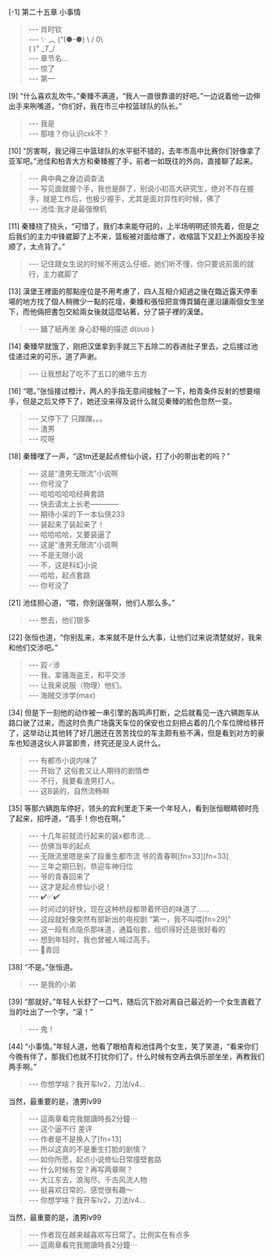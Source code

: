 
[-1] 第二十五章 小事情
>--- 肖时钦<br>
>--- ✨  ︵ 
("\(●-●)
 \ /     0\ \
  (          )"
  \__T__/<br>
>--- 章节名…<br>
>--- 惊了<br>
>--- 第一<br>

[9] “什么喜欢乱吹牛。”秦臻不满道，“我人一直很靠谱的好吧。”一边说着他一边伸出手来咧嘴道，“你们好，我在市三中校篮球队的队长。”
>--- 我是<br>
>--- 那啥？你认识cxk不？<br>

[10] “厉害啊，我记得三中篮球队的水平挺不错的，去年市高中比赛你们好像拿了亚军吧。”池佳和柏青大方和秦臻握了手，前者一如既往的外向，直接聊了起来。
>--- 典中典之身边调查法<br>
>--- 写见面就握个手，我也是醉了，别说小初高大研究生，绝对不存在握手，就是工作后，也极少握手，尤其是面对异性的时候，佛了<br>
>--- 池佳:我才是最强僚机<br>

[11] 秦臻挠了挠头，“可惜了，我们本来能夺冠的，上半场明明还领先着，但是之后我们的主力中锋崴脚了上不来，篮板被对面给爆了，收缩篮下又赶上外面投手投顺了，太点背了。”
>--- 记住跟女生说的时候不用这么仔细，她们听不懂，你只要说前面的就行，主力崴脚了<br>

[13] 漢堡王裡面的那點座位是不用考慮了，四人互相介紹過之後在臨近露天停車場的地方找了個人稍微少一點的花壇，秦臻和張恒把宣傳頁鋪在邊沿讓兩個女生坐下，而他倆把書包交給兩女後就這麼站著，分了袋子裡的漢堡。
>--- 鋪了紙再坐 身心舒暢的描述 d(ouo  )<br>

[14] 秦臻早就饿了，刚把汉堡拿到手就三下五除二的吞进肚子里去，之后接过池佳递过来的可乐，道了声谢。
>--- 让我想起了吃不了五口的嫩牛五方<br>

[16] “嗯。”张恒接过橙汁，两人的手指无意间接触了一下，柏青条件反射的想要缩手，但是之后又停下了，她还没来得及说什么就见秦臻的脸色忽然一变。
>--- 又停下了
只蹭蹭。。。<br>
>--- 渣男<br>
>--- 哎呀<br>

[18] 秦臻嘿了一声，“这tm还是起点修仙小说，打了小的带出老的吗？”
>--- 这是“渣男无限流”小说啊<br>
>--- 你号没了<br>
>--- 哈哈哈哈哈经典套路<br>
>--- 快去请太上长老————<br>
>--- 期待小呆的下一本仙侠233<br>
>--- 装起来了装起来了！<br>
>--- 哈哈哈哈，又要装逼了<br>
>--- 这是“渣男无限流”小说啊<br>
>--- 不是无限小说<br>
>--- 不，这是科幻小说<br>
>--- 哈哈，起点套路<br>
>--- 你号没了<br>

[21] 池佳担心道，“喂，你别逞强啊，他们人那么多。”
>--- 憋去，他们银多<br>

[22] 张恒也道，“你别乱来，本来就不是什么大事，让他们过来说清楚就好，我来和他们交涉吧。”
>--- 跤♂涉<br>
>--- 我，拿骚海盗王，和平交涉<br>
>--- 让我来说服（物理）他们。<br>
>--- 海贼交涉学(max)<br>

[34] 但是下一刻他的动作被一串引擎的轰鸣声打断，之后就看见一连六辆跑车从路口驶了过来，而这时负责广场露天车位的保安也立刻把占着的几个车位牌给移开了，这举动让其他转了好几圈还在苦苦找位的车主颇有些不满，但是看到对方的豪车也知道这伙人非富即贵，终究还是没人说什么。
>--- 有都市小说内味了<br>
>--- 开始了 这俗套又让人期待的剧情😎<br>
>--- 不行，我要看渣男打人。<br>
>--- 这B装的，自然流畅啊<br>

[35] 等那六辆跑车停好，领头的宾利里走下来一个年轻人，看到张恒眼睛顿时亮了起来，招呼道，“高手！你也在啊。”
>--- 十几年前就流行起来的装x都市流…<br>
>--- 仿佛当年的起点<br>
>--- 无限流里嗯是来了段重生都市流
爷的青春啊[fn=33][fn=33]<br>
>--- 三年之期已到，恭迎车神归位<br>
>--- 爷的青春回来了<br>
>--- 这才是起点修仙小说！<br>
>--- ✔️✅✔️<br>
>--- 时间过的好快，现在这种桥段都带着怀旧的味道了……<br>
>--- 这段就好像突然有部新出的电视剧
“第一，我不叫喂[fn=29]”<br>
>--- 这一段有点隐杀那味道，通篇俗套，组织得好还是很好看的<br>
>--- 想到年轻时，我也曾被人喊过高手。<br>
>--- 👴青回<br>

[38] “不是。”张恒道。
>--- 是我的小弟<br>

[39] “那就好。”年轻人长舒了一口气，随后沉下脸对离自己最近的一个女生直截了当的吐出了一个字，“滚！”
>--- 鬼！<br>

[44] “小事情。”年轻人道，他看了眼柏青和池佳两个女生，笑了笑道，“看来你们今晚有伴了，那我们也就不打扰你们了，什么时候有空再去俱乐部坐坐，再教我们两手啊。”
>--- 你想学啥？我开车lv2，刀法lv4…

当然，最重要的是，渣男lv99<br>
>--- 這兩章看完我閱讀時長2分鐘⋯<br>
>--- 这个逼不行  差评<br>
>--- 作者是不是换人了[fn=13]<br>
>--- 所以这真的不是重生打脸的剧情？<br>
>--- 如你所愿，起点小说修仙日常撞壁套路<br>
>--- 什么时候有空？再写两章啊？<br>
>--- 大江东去，浪淘尽，千古风流人物<br>
>--- 挺喜欢日常的，感觉很有趣～<br>
>--- 你想学啥？我开车lv2，刀法lv4…

当然，最重要的是，渣男lv99<br>
>--- 作者现在越来越喜欢写日常了。比例实在有点多<br>
>--- 這兩章看完我閱讀時長2分鐘⋯<br>
